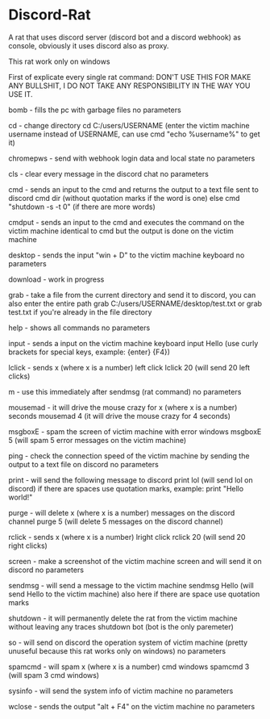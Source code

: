 # Discord-Rat

A rat that uses discord server (discord bot and a discord webhook) as console, obviously it uses discord also as proxy.


This rat work only on windows


First of explicate every single rat command: DON'T USE THIS FOR MAKE ANY BULLSHIT, I DO NOT TAKE ANY RESPONSIBILITY IN THE WAY YOU USE IT.




bomb - fills the pc with garbage files
no parameters


cd - change directory
cd C:/users/USERNAME (enter the victim machine username instead of USERNAME, can use cmd "echo %username%" to get it)


chromepws - send with webhook login data and local state
no parameters


cls - clear every message in the discord chat
no parameters


cmd - sends an input to the cmd and returns the output to a text file sent to discord
cmd dir (without quotation marks if the word is one) else cmd "shutdown -s -t 0" (if there are more words)


cmdput - sends an input to the cmd and executes the command on the victim machine
identical to cmd but the output is done on the victim machine


desktop - sends the input "win + D" to the victim machine keyboard
no parameters


download - work in progress


grab - take a file from the current directory and send it to discord, you can also enter the entire path
grab C:/users/USERNAME/desktop/test.txt  or  grab test.txt if you're already in the file directory


help - shows all commands
no parameters


input - sends a input on the victim machine keyboard
input Hello (use curly brackets for special keys, example: {enter} {F4})


lclick - sends x (where x is a number) left click
lclick 20 (will send 20 left clicks)


m - use this immediately after sendmsg (rat command)
no parameters


mousemad - it will drive the mouse crazy for x (where x is a number) seconds
mousemad 4 (it will drive the mouse crazy for 4 seconds)


msgboxE - spam the screen of victim machine with error windows
msgboxE 5 (will spam 5 error messages on the victim machine)


ping - check the connection speed of the victim machine by sending the output to a text file on discord
no parameters


print - will send the following message to discord
print lol (will send lol on discord) if there are spaces use quotation marks, example: print "Hello world!"


purge - will delete x (where x is a number) messages on the discord channel
purge 5 (will delete 5 messages on the discord channel)


rclick - sends x (where x is a number) lright click
rclick 20 (will send 20 right clicks)


screen - make a screenshot of the victim machine screen and will send it on discord
no parameters


sendmsg - will send a message to the victim machine
sendmsg Hello (will send Hello to the victim machine) also here if there are space use quotation marks


shutdown - it will permanently delete the rat from the victim machine without leaving any traces
shutdown bot (bot is the only paremeter)


so - will send on discord the operation system of victim machine (pretty unuseful because this rat works only on windows)
no parameters


spamcmd - will spam x (where x is a number) cmd windows
spamcmd 3 (will spam 3 cmd windows)


sysinfo - will send the system info of victim machine
no parameters


wclose - sends the output "alt + F4" on the victim machine
no parameters
